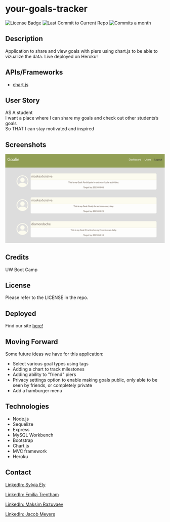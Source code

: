 # your-goals-tracker


![License Badge](https://img.shields.io/badge/license-MIT-brightgreen)
![Last Commit to Current Repo](https://img.shields.io/github/last-commit/sely1724/your-goals-tracker)
![Commits a month](https://img.shields.io/github/commit-activity/m/sely1724/your-goals-tracker)

## Description

Application to share and view goals with piers using chart.js to be able to vizualize the data. Live deployed on Heroku!

## APIs/Frameworks
- <a href="https://www.chartjs.org/" >chart.js</a>

## User Story

AS A student<br>
 I want a place where I can share my goals and check out other students’s goals 
<br>
So THAT I can stay motivated and inspired

## Screenshots
![Goalie screenshot](./Assets/goalie.png)

## Credits
UW Boot Camp

## License

Please refer to the LICENSE in the repo.

## Deployed
Find our site [here!](https://goalie.herokuapp.com/)

## Moving Forward

Some future ideas we have for this application:
- Select various goal types using tags
- Adding a chart to track milestones 
- Adding ability to "friend" piers
- Privacy settings option to enable making goals public, only able to be seen by friends, or completely private
- Add a hamburger menu

## Technologies
- Node.js
- Sequelize
- Express
- MySQL Workbench 
- Bootstrap
- Chart.js
- MVC framework
- Heroku


## Contact

<a href="https://www.linkedin.com/in/sylviaely/" >LinkedIn: Sylvia Ely</a>

<a href="https://www.linkedin.com/in/emilia-trentham-987a59164/" >LinkedIn: Emilia Trentham</a>

<a href="https://www.linkedin.com/in/maksim-razuvaev/">LinkedIn: Maksim Razuvaev</a>

<a href="https://www.linkedin.com/in/jmeyers6/" >LinkedIn: Jacob Meyers</a>
